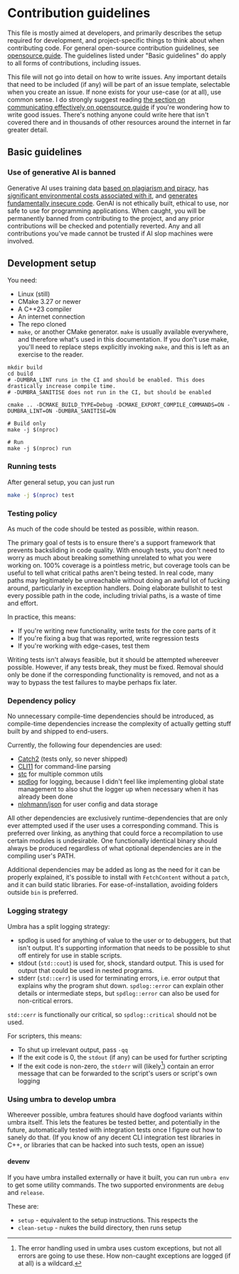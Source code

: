 # Contribution guidelines

This file is mostly aimed at developers, and primarily describes the setup required for development, and project-specific things to think about when contributing code. For general open-source contribution guidelines, see [opensource.guide](//opensource.guide). The guidelines listed under "Basic guidelines" do apply to all forms of contributions, including issues.

This file will not go into detail on how to write issues. Any important details that need to be included (if any) will be part of an issue template, selectable when you create an issue. If none exists for your use-case (or at all), use common sense. I do strongly suggest reading [the section on communicating effectively on opensource.guide](https://opensource.guide/how-to-contribute/#communicating-effectively) if you're wondering how to write good issues. There's nothing anyone could write here that isn't covered there and in thousands of other resources around the internet in far greater detail.

## Basic guidelines

### Use of generative AI is banned

Generative AI uses training data [based on plagiarism and piracy](https://web.archive.org/web/20250000000000*/https://www.theatlantic.com/technology/archive/2025/03/libgen-meta-openai/682093/), has [significant environmental costs associated with it](https://doi.org/10.21428/e4baedd9.9070dfe7), and [generates fundamentally insecure code](https://doi.org/10.1007/s10664-024-10590-1). GenAI is not ethically built, ethical to use, nor safe to use for programming applications. When caught, you will be permanently banned from contributing to the project, and any prior contributions will be checked and potentially reverted. Any and all contributions you've made cannot be trusted if AI slop machines were involved.

## Development setup

You need:

* Linux (still)
* CMake 3.27 or newer
* A C++23 compiler
* An internet connection
* The repo cloned
* `make`, or another CMake generator. `make` is usually available everywhere, and therefore what's used in this documentation. If you don't use make, you'll need to replace steps explicitly invoking `make`, and this is left as an exercise to the reader.

```
mkdir build
cd build
# -DUMBRA_LINT runs in the CI and should be enabled. This does drastically increase compile time.
# -DUMBRA_SANITISE does not run in the CI, but should be enabled

cmake .. -DCMAKE_BUILD_TYPE=Debug -DCMAKE_EXPORT_COMPILE_COMMANDS=ON -DUMBRA_LINT=ON -DUMBRA_SANITISE=ON

# Build only 
make -j $(nproc)

# Run
make -j $(nproc) run
```

### Running tests

After general setup, you can just run
```bash
make -j $(nproc) test
```

### Testing policy

As much of the code should be tested as possible, within reason.

The primary goal of tests is to ensure there's a support framework that prevents backsliding in code quality. With enough tests, you don't need to worry as much about breaking something unrelated to what you were working on. 100% coverage is a pointless metric, but coverage tools can be useful to tell what critical paths aren't being tested. In real code, many paths may legitimately be unreachable without doing an awful lot of fucking around, particularly in exception handlers. Doing elaborate bullshit to test every possible path in the code, including trivial paths, is a waste of time and effort.

In practice, this means:

* If you're writing new functionality, write tests for the core parts of it
* If you're fixing a bug that was reported, write regression tests
* If you're working with edge-cases, test them

Writing tests isn't always feasible, but it should be attempted whereever possible. However, if any tests break, they must be fixed. Removal should only be done if the corresponding functionality is removed, and not as a way to bypass the test failures to maybe perhaps fix later.

### Dependency policy

No unnecessary compile-time dependencies should be introduced, as compile-time dependencies increase the complexity of actually getting stuff built by and shipped to end-users.

Currently, the following four dependencies are used:

* [Catch2](https://github.com/catchorg/Catch2/) (tests only, so never shipped)
* [CLI11](https://github.com/CLIUtils/CLI11) for command-line parsing
* [stc](https://github.com/LunarWatcher/stc) for multiple common utils
* [spdlog](https://github.com/gabime/spdlog) for logging, because I didn't feel like implementing global state management to also shut the logger up when necessary when it has already been done
* [nlohmann/json](https://github.com/nlohmann/json) for user config and data storage

All other dependencies are exclusively runtime-dependencies that are only ever attempted used if the user uses a corresponding command. This is preferred over linking, as anything that could force a recompilation to use certain modules is undesirable. One functionally identical binary should always be produced regardless of what optional dependencies are in the compiling user's PATH.

Additional dependencies may be added as long as the need for it can be properly explained, it's possible to install with `FetchContent` without a `patch`, and it can build static libraries. For ease-of-installation, avoiding folders outside `bin` is preferred.

### Logging strategy

Umbra has a split logging strategy:

* spdlog is used for anything of value to the user or to debuggers, but that isn't output. It's supporting information that needs to be possible to shut off entirely for use in stable scripts.
* stdout (`std::cout`) is used for, shock, standard output. This is used for output that could be used in nested programs.
* stderr (`std::cerr`) is used for terminating errors, i.e. error output that explains why the program shut down. `spdlog::error` can explain other details or intermediate steps, but `spdlog::error` can also be used for non-critical errors. 

`std::cerr` is functionally our critical, so `spdlog::critical` should not be used.

For scripters, this means:

* To shut up irrelevant output, pass `-qq`
* If the exit code is 0, the `stdout` (if any) can be used for further scripting
* If the exit code is non-zero, the `stderr` will (likely[^1]) contain an error message that can be forwarded to the script's users or script's own logging

### Using umbra to develop umbra

Whereever possible, umbra features should have dogfood variants within umbra itself. This lets the features be tested better, and potentially in the future, automatically tested with integration tests once I figure out how to sanely do that. (If you know of any decent CLI integration test libraries in C++, or libraries that can be hacked into such tests, open an issue)

#### devenv
If you have umbra installed externally or have it built, you can run `umbra env` to get some utility commands. The two supported environments are `debug` and `release`.

These are:

* `setup` - equivalent to the setup instructions. This respects the 
* `clean-setup` - nukes the build directory, then runs setup

[^1]: The error handling used in umbra uses custom exceptions, but not all errors are going to use these. How non-caught exceptions are logged (if at all) is a wildcard.
